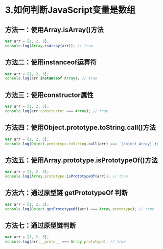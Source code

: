 # 3.如何判断JavaScript变量是数组

## 方法一：使用Array.isArray()方法

```javascript
var arr = [1, 2, 3];
console.log(Array.isArray(arr)); // true
```

## 方法二：使用instanceof运算符

```javascript
var arr = [1, 2, 3];
console.log(arr instanceof Array); // true
```

## 方法三：使用constructor属性

```javascript
var arr = [1, 2, 3];
console.log(arr.constructor === Array); // true
```

## 方法四：使用Object.prototype.toString.call()方法

```javascript
var arr = [1, 2, 3];
console.log(Object.prototype.toString.call(arr) === '[object Array]'); // true
```

## 方法五：使用Array.prototype.isPrototypeOf()方法

```javascript
var arr = [1, 2, 3];
console.log(Array.prototype.isPrototypeOf(arr)); // true
```

## 方法六：通过原型链 getPrototypeOf 判断

```javascript
var arr = [1, 2, 3];
console.log(Object.getPrototypeOf(arr) === Array.prototype); // true
```

## 方法七：通过原型链判断

```javascript
var arr = [1, 2, 3];
console.log(arr.__proto__ === Array.prototype); // true
```
